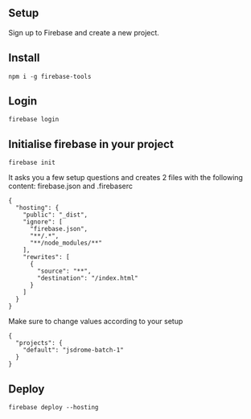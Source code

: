 ## Setup

Sign up to Firebase and create a new project.


## Install

`npm i -g firebase-tools`


## Login

`firebase login`

## Initialise firebase in your project

`firebase init`

It asks you a few setup questions and creates 2 files with the following content: firebase.json and .firebaserc

    {
      "hosting": {
        "public": "_dist",
        "ignore": [
          "firebase.json",
          "**/.*",
          "**/node_modules/**"
        ],
        "rewrites": [
          {
            "source": "**",
            "destination": "/index.html"
          }
        ]
      }
    }

Make sure to change values according to your setup

    {
      "projects": {
        "default": "jsdrome-batch-1"
      }
    }

## Deploy

`firebase deploy --hosting`
